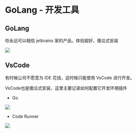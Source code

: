 # GoLang - 开发工具

## GoLang

你永远可以相信 jetbrains 家的产品，体验超好，傻瓜式安装

![](/imgs/golang/ide/ide-001.png)

## VsCode

有时候公司不愿意为 IDE 花钱，这时候只能使用 VsCode 进行开发。

VsCode也是傻瓜式安装，这里主要记录如何配置它开发环境插件

- Go

![](/imgs/golang/ide/ide-002.png)

- Code Runner

![](/imgs/golang/ide/ide-003.png)